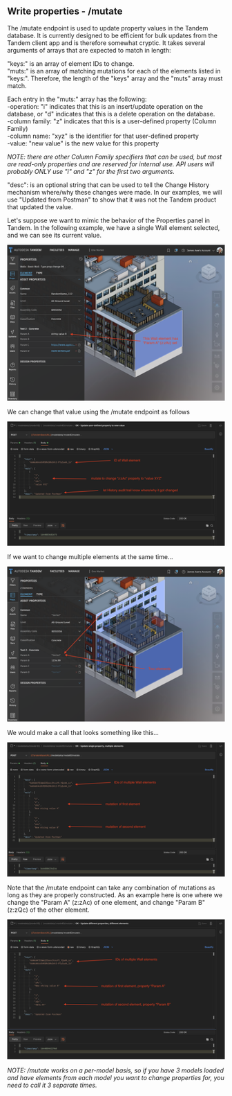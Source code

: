 ## Write properties - /mutate

The /mutate endpoint is used to update property values in the Tandem database.  It is currently designed to be efficient for bulk updates from the Tandem client app and is therefore somewhat cryptic.  It takes several arguments of arrays that are expected to match in length:

"keys:" is an array of element IDs to change.  
"muts:" is an array of matching mutations for each of the elements listed in "keys:". Therefore, the length of the "keys" array and the "muts" array must match.  

Each entry in the "muts:" array has the following:  
-operation: "i" indicates that this is an insert/update operation on the database, or "d" indicates that this is a delete operation on the database.  
-column family: "z" indicates that this is a user-defined property (Column Family)  
-column name: "xyz" is the identifier for that user-defined property  
-value: "new value" is the new value for this property  

_NOTE: there are other Column Family specifiers that can be used, but most are read-only properties and are reserved for internal use. API users will probably ONLY use "i" and "z" for the first two arguments._

"desc": is an optional string that can be used to tell the Change History mechanism where/why these changes were made.  In our examples, we will use "Updated from Postman" to show that it was not the Tandem product that updated the value.

Let's suppose we want to mimic the behavior of the Properties panel in Tandem.  In the following example, we have a single Wall element selected, and we can see its current value.

![Mutate_01](./img/mutate_01.png)

We can change that value using the /mutate endpoint as follows

![Mutate_02](./img/mutate_02.png)

If we want to change multiple elements at the same time...

![Mutate_03](./img/mutate_03.png)

We would make a call that looks something like this...

![Mutate_04](./img/mutate_04.png)

Note that the /mutate endpoint can take any combination of mutations as long as they are properly constructed.  As an example here is one where we change the "Param A" (z:zAc) of one element, and change "Param B" (z:zQc) of the other element.

![Mutate_05](./img/mutate_05.png)

_NOTE: /mutate works on a per-model basis, so if you have 3 models loaded and have elements from each model you want to change properties for, you need to call it 3 separate times._
